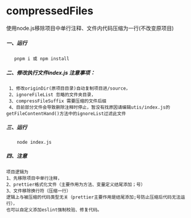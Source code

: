 # compressedFiles
使用node.js移除项目中单行注释、文件内代码压缩为一行(不改变原项目)
##### 一、运行
       pnpm i 或 npm install 
##### 二、修改执行文件index.js 注意事项：
     1、修改originDir(原项目目录)自动复制项目进/source，
     2、ignoreFileList 忽略的文件夹目录，
     3、compressFileSuffix 需要压缩的文件后缀
     4、目前部分文件会导致删除注释时停止，暂没有找原因请编辑utis/index.js的 getFileContentHand()方法中的ignoreList过滤此文件

##### 三、运行
        node index.js

##### 四、注意
    项目逻辑为
    1、先移除项目中单行注释，
    2、prettier格式化文件（主要作用为方法、变量定义结尾添加；号）
    3、文件移除换行符（压缩一行）
    逻辑上与被压缩的代码类型无关（prettier主要作用是结尾添加;号防止压缩后代码无法运行），
    也可以自定义添加eslint强制校验、修复代码。

    
